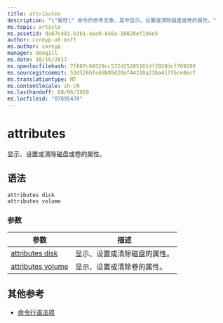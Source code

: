 ```yaml
---
title: attributes
description: "\"属性\" 命令的参考文章，其中显示、设置或清除磁盘或卷的属性。"
ms.topic: article
ms.assetid: da67c481-b3b1-4aa9-840a-10828ef1b6e5
author: coreyp-at-msft
ms.author: coreyp
manager: dongill
ms.date: 10/16/2017
ms.openlocfilehash: 7f887c69329cc572d25205161df3928dcf769200
ms.sourcegitcommit: 53d526bfeddb89d28af44210a23ba417f6ce0ecf
ms.translationtype: MT
ms.contentlocale: zh-CN
ms.lasthandoff: 08/06/2020
ms.locfileid: "87895478"
---
```

# <a name="attributes"></a>attributes

显示、设置或清除磁盘或卷的属性。

## <a name="syntax"></a>语法

```
attributes disk
attributes volume
```

### <a name="parameters"></a>参数

| 参数 | 描述 |
| --------- | ----------- |
| [attributes disk](attributes-disk.md) | 显示、设置或清除磁盘的属性。 |
| [attributes volume](attributes-volume.md) | 显示、设置或清除卷的属性。 |

## <a name="additional-references"></a>其他参考

- [命令行语法项](command-line-syntax-key.md)

